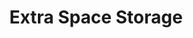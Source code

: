 ---
title: "Extra Space Storage"
url: /aurora/extra-space-storage-east-40th-avenue-12/
shop: storage rental
---